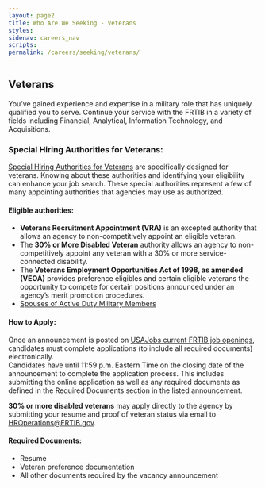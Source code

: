 ```yaml
---
layout: page2
title: Who Are We Seeking - Veterans
styles:
sidenav: careers_nav
scripts:
permalink: /careers/seeking/veterans/
---
```


## Veterans

<p>  
You’ve gained experience and expertise in a military role that has uniquely qualified you to serve. Continue your service with the FRTIB in a variety of fields including Financial, Analytical, Information Technology, and Acquisitions.
</p>

### Special Hiring Authorities for Veterans:
<a class="external_link" href="https://www.fedshirevets.gov/job-seekers/veterans/special-hiring-authorities/" target="_blank" rel="noopener">Special Hiring Authorities for Veterans</a> are specifically designed for veterans. Knowing about these authorities and identifying your eligibility can enhance your job search. These special authorities represent a few of many appointing authorities that agencies may use as authorized.

#### Eligible authorities:
<ul class="usa-list">
<li><b>Veterans Recruitment Appointment (VRA)</b> is an excepted authority that allows an agency to non-competitively appoint an eligible veteran.</li>
<li>The <b>30% or More Disabled Veteran</b> authority allows an agency to non-competitively appoint any veteran with a 30% or more service-connected disability.</li>
<li>The <b>Veterans Employment Opportunities Act of 1998, as amended (VEOA)</b> provides preference eligibles and certain eligible veterans the opportunity to compete for certain positions announced under an agency’s merit promotion procedures.</li>
<li><a class="external_link" href="https://www.fedshirevets.gov/job-seekers/spouses-of-active-duty-military-members/" target="_blank" rel="noopener">Spouses of Active Duty Military Members</a></li>
</ul>

#### How to Apply:
Once an announcement is posted on <a class="external_link" href="https://frtibrecruitment.usajobs.gov" target="_blank" rel="noopener">USAJobs current FRTIB job openings</a>, candidates must complete applications (to include all required documents) electronically.<br> Candidates have until 11:59 p.m. Eastern Time on the closing date of the announcement to complete the application process. This includes submitting the online application as well as any required documents as defined in the Required Documents section in the listed announcement.

<b>30% or more disabled veterans</b> may apply directly to the agency by submitting your resume and proof of veteran status via email to <a href="mailto:HROperations@frtib.gov?subject=30% Disabled Veterans Vacancy" target="_blank" rel="noopener">HROperations@FRTIB.gov</a>.

#### Required Documents:
<ul class="usa-list">
<li>Resume</li>
<li>Veteran preference documentation</li>
<li>All other documents required by the vacancy announcement</li>
</ul>

<!-- CONTENT END -->

